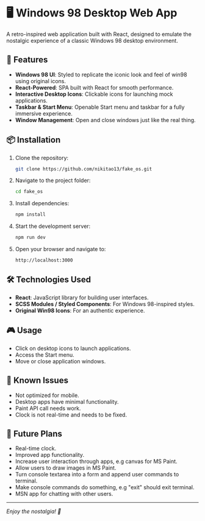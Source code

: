 # 🖥️ Windows 98 Desktop Web App

A retro-inspired web application built with React, designed to emulate the nostalgic experience of a classic Windows 98 desktop environment.

## 🚀 Features

- **Windows 98 UI**: Styled to replicate the iconic look and feel of win98 using original icons.
- **React-Powered**: SPA built with React for smooth performance.
- **Interactive Desktop Icons**: Clickable icons for launching mock applications.
- **Taskbar & Start Menu**: Openable Start menu and taskbar for a fully immersive experience.
- **Window Management**: Open and close windows just like the real thing.

## 📦 Installation

1. Clone the repository:

   ```bash
   git clone https://github.com/nikitao13/fake_os.git
   ```

2. Navigate to the project folder:

   ```bash
   cd fake_os
   ```

3. Install dependencies:

   ```bash
   npm install
   ```

4. Start the development server:

   ```bash
   npm run dev
   ```

5. Open your browser and navigate to:
   ```
   http://localhost:3000
   ```

## 🛠️ Technologies Used

- **React**: JavaScript library for building user interfaces.
- **SCSS Modules / Styled Components**: For Windows 98-inspired styles.
- **Original Win98 Icons**: For an authentic experience.

## 🎮 Usage

- Click on desktop icons to launch applications.
- Access the Start menu.
- Move or close application windows.

## 🐞 Known Issues

- Not optimized for mobile.
- Desktop apps have minimal functionality.
- Paint API call needs work.
- Clock is not real-time and needs to be fixed.

## 🤝 Future Plans

- Real-time clock.
- Improved app functionality.
- Increase user interaction through apps, e.g canvas for MS Paint.
- Allow users to draw images in MS Paint.
- Turn console textarea into a form and append user commands to terminal.
- Make console commands do something, e.g "exit" should exit terminal.
- MSN app for chatting with other users.

---

_Enjoy the nostalgia! 💾_
